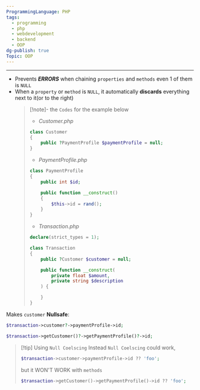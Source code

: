 ```yaml
---
ProgrammingLanguage: PHP
tags:
  - programming
  - php
  - webdevelopment
  - backend
  - OOP
dg-publish: true
Topic: OOP
---
```


---

- Prevents **_ERRORS_** when chaining `properties` and `methods` even 1 of them is `NULL`
- When a `property` or `method` is `NULL`, it automatically **discards** everything next to it(or to the right)
  > [!note]- the `Codes` for the example below
  >
  > - _Customer.php_
  >
  > ```php
  > class Customer
  > {
  > 	public ?PaymentProfile $paymentProfile = null;
  > }
  > ```
  >
  > - _PaymentProfile.php_
  >
  > ```php
  > class PaymentProfile
  > {
  > 	public int $id;
  >
  > 	public function __construct()
  > 	{
  > 		$this->id = rand();
  > 	}
  > }
  > ```
  >
  > - _Transaction.php_
  >
  > ```php
  > declare(strict_types = 1);
  >
  > class Transaction
  > {
  > 	public ?Customer $customer = null;
  >
  > 	public function __construct(
  > 		private float $amount,
  > 		private string $description
  > 	) {
  >
  > 	}
  > }
  > ```

Makes `customer` **Nullsafe**:

```PHP
$transaction->customer?->paymentProfile->id;

$transaction->getCustomer()?->getPaymentProfile()?->id;
```

> [!tip] Using `Null Coelscing` Instead
> `Null Coelscing` could work,
>
> ```php
> $transaction->customer->paymentProfile->id ?? 'foo';
> ```
>
> but it WON'T WORK with `methods`
>
> ```php
> $transaction->getCustomer()->getPaymentProfile()->id ?? 'foo';
> ```
